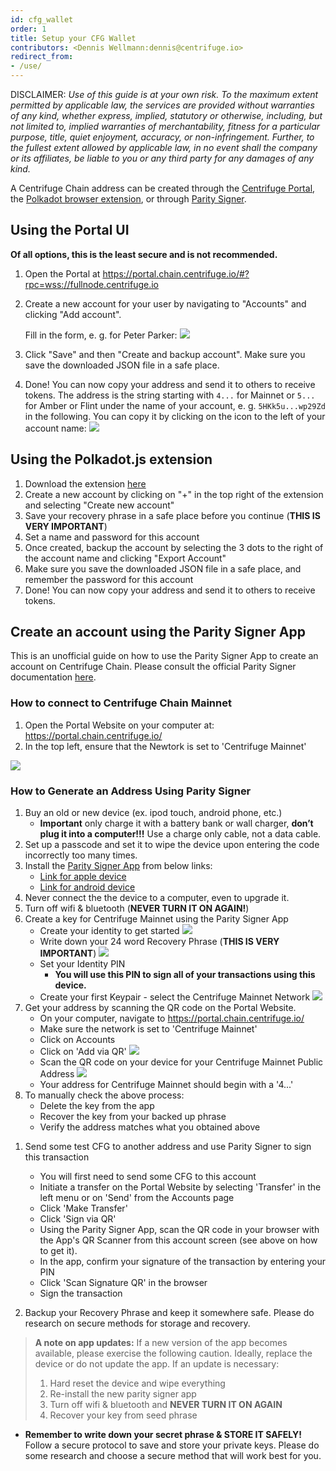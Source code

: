 ```yaml
---
id: cfg_wallet
order: 1
title: Setup your CFG Wallet
contributors: <Dennis Wellmann:dennis@centrifuge.io>
redirect_from:
- /use/
---
```


DISCLAIMER: _Use of this guide is at your own risk. To the maximum extent permitted by applicable law, the services are provided without warranties of any kind, whether express, implied, statutory or otherwise, including, but not limited to, implied warranties of merchantability, fitness for a particular purpose, title, quiet enjoyment, accuracy, or non-infringement. Further, to the fullest extent allowed by applicable law, in no event shall the company or its affiliates, be liable to you or any third party for any damages of any kind._


A Centrifuge Chain address can be created through the [Centrifuge Portal](https://portal.chain.centrifuge.io/#/accounts), the [Polkadot browser extension](https://polkadot.js.org/extension/), or through [Parity Signer](https://www.parity.io/signer/).

## Using the Portal UI
**Of all options, this is the least secure and is not recommended.**

1. Open the Portal at https://portal.chain.centrifuge.io/#?rpc=wss://fullnode.centrifuge.io
1. Create a new account for your user by navigating to "Accounts" and clicking "Add account".

   Fill in the form, e. g. for Peter Parker: ![](./images/create-account.png)

1. Click "Save" and then "Create and backup account". Make sure you save the downloaded JSON file in a safe place.

1. Done! You can now copy your address and send it to others to receive tokens. The address is the string starting with `4...` for Mainnet or `5...` for Amber or Flint under the name of your account, e. g. `5HKk5u...wp29Zd` in the following. You can copy it by clicking on the icon to the left of your account name: ![](./images/account-address.png)

## Using the Polkadot.js extension

1. Download the extension [here](https://polkadot.js.org/extension/)
1. Create a new account by clicking on "+" in the top right of the extension and selecting "Create new account"
1. Save your recovery phrase in a safe place before you continue (**THIS IS VERY IMPORTANT**)
1. Set a name and password for this account
1. Once created, backup the account by selecting the 3 dots to the right of the account name and clicking "Export Account"
1. Make sure you save the downloaded JSON file in a safe place, and remember the password for this account
1. Done! You can now copy your address and send it to others to receive tokens.

## Create an account using the Parity Signer App

This is an unofficial guide on how to use the Parity Signer App to create an account on Centrifuge Chain. Please consult the official Parity Signer documentation [here](https://github.com/paritytech/parity-signer).

### How to connect to Centrifuge Chain Mainnet

1. Open the Portal Website on your computer at: https://portal.chain.centrifuge.io/
2. In the top left, ensure that the Newtork is set to 'Centrifuge Mainnet'

![](./images/portal-website.png)

### How to Generate an Address Using Parity Signer

1. Buy an old or new device (ex. ipod touch, android phone, etc.)
     - **Important** only charge it with a battery bank or wall charger, **don’t plug it into a computer!!!** Use a charge only cable, not a data cable.
1. Set up a passcode and set it to wipe the device upon entering the code incorrectly too many times.
1. Install the [Parity Signer App](https://www.parity.io/signer/) from below links:
     - [Link for apple device](https://itunes.apple.com/us/app/parity-signer/id1218174838)
     - [Link for android device](https://play.google.com/store/apps/details?id=io.parity.signer)
1. Never connect the the device to a computer, even to upgrade it.
1. Turn off wifi & bluetooth (**NEVER TURN IT ON AGAIN!**)
1. Create a key for Centrifuge Mainnet using the Parity Signer App
     - Create your identity to get started
     ![](./images/new-identity.png#width=400)
     - Write down your 24 word Recovery Phrase (**THIS IS VERY IMPORTANT**)
     ![](./images/recovery-phrase.png#width=400)
     - Set your Identity PIN
       - **You will use this PIN to sign all of your transactions using this device.**
     - Create your first Keypair - select the Centrifuge Mainnet Network
     ![](./images/create-keypair.png#width=400)
1. Get your address by scanning the QR code on the Portal Website.
     - On your computer, navigate to https://portal.chain.centrifuge.io/
     - Make sure the network is set to 'Centrifuge Mainnet'
     - Click on Accounts
     - Click on 'Add via QR'
       ![](./images/add-via-qr.png#width=400)
     - Scan the QR code on your device for your Centrifuge Mainnet Public Address
       ![](./images/public-address-qr.png#width=400)
     - Your address for Centrifuge Mainnet should begin with a '4...'
1. To manually check the above process:
     - Delete the key from the app
     - Recover the key from your backed up phrase
     - Verify the address matches what you obtained above

1) Send some test CFG to another address and use Parity Signer to sign this transaction
     - You will first need to send some CFG to this account
     - Initiate a transfer on the Portal Website by selecting 'Transfer' in the left menu or on 'Send' from the Accounts page
     - Click 'Make Transfer'
     - Click 'Sign via QR'
     - Using the Parity Signer App, scan the QR code in your browser with the App's QR Scanner from this account screen (see above on how to get it).
     - In the app, confirm your signature of the transaction by entering your PIN
     - Click 'Scan Signature QR' in the browser
     - Sign the transaction

1) Backup your Recovery Phrase and keep it somewhere safe. Please do research on secure methods for storage and recovery.

> **A note on app updates:**
> If a new version of the app becomes available, please exercise the following caution.
> Ideally, replace the device or do not update the app.
> If an update is necessary:
>
> 1.  Hard reset the device and wipe everything
> 2.  Re-install the new parity signer app
> 3.  Turn off wifi & bluetooth and **NEVER TURN IT ON AGAIN**
> 4.  Recover your key from seed phrase


- **Remember to write down your secret phrase & STORE IT SAFELY!**
  Follow a secure protocol to save and store your private keys. Please do some research and choose a secure method that will work best for you.

